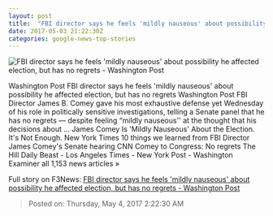 ```yaml
---
layout: post
title:  "FBI director says he feels 'mildly nauseous' about possibility he affected election, but has no regrets - Washington Post"
date: 2017-05-03 21:22:30Z
categories: google-news-top-stories
---
```


![FBI director says he feels 'mildly nauseous' about possibility he affected election, but has no regrets - Washington Post](https://img.washingtonpost.com/rf/image_1484w/2010-2019/WashingtonPost/2017/05/03/National-Security/Images/677798284.jpg)

Washington Post FBI director says he feels 'mildly nauseous' about possibility he affected election, but has no regrets Washington Post FBI Director James B. Comey gave his most exhaustive defense yet Wednesday of his role in politically sensitive investigations, telling a Senate panel that he has no regrets — despite feeling “mildly nauseous'' at the thought that his decisions about ... James Comey Is 'Mildly Nauseous' About the Election. It's Not Enough. New York Times 10 things we learned from FBI Director James Comey's Senate hearing CNN Comey to Congress: No regrets The Hill Daily Beast - Los Angeles Times - New York Post - Washington Examiner all 1,153 news articles »


Full story on F3News: [FBI director says he feels 'mildly nauseous' about possibility he affected election, but has no regrets - Washington Post](http://www.f3nws.com/n/yDUCXC)

> Posted on: Thursday, May 4, 2017 2:22:30 AM

